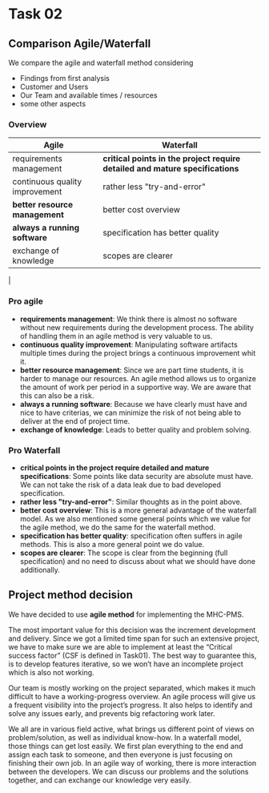 # Task 02

## Comparison Agile/Waterfall

We compare the agile and waterfall method considering

+ Findings from first analysis
+ Customer and Users
+ Our Team and available times / resources
+ some other aspects

### Overview

| Agile                                 | Waterfall                                                               |
|---------------------------------------|--------------------------------------------------------------------------|
| requirements management               | **critical points in the project require detailed and mature specifications**|
| continuous quality improvement        | rather less "try-and-error"                                              |
| **better resource management**        | better cost overview                                                     |
| **always a running software**         | specification has better quality                                         |
| exchange of knowledge                 | scopes are clearer                                                       |
|


### Pro agile

 + **requirements management**: We think there is almost no software without new requirements during the development process. The ability of handling them in an agile method is very valuable to us.
 + **continuous quality improvement**: Manipulating software artifacts multiple times during the project brings a continuous improvement whit it.
 + **better resource management**: Since we are part time students, it is harder to manage our resources. An agile method allows us to organize the amount of work per period in a supportive way. We are aware that this can also be a risk.
 + **always a running software**: Because we have clearly must have and nice to have criterias, we can minimize the risk of not being able to deliver at the end of project time.
 + **exchange of knowledge**: Leads to better quality and problem solving.

### Pro Waterfall

 + **critical points in the project require detailed and mature specifications**: Some points like data security are absolute must have. We can not take the risk of a data leak due to bad developed specification.
 + **rather less "try-and-error"**: Similar thoughts as in the point above.
 + **better cost overview**: This is a more general advantage of the waterfall model. As we also mentioned some general points which we value for the agile method, we do the same for the waterfall method.
 + **specification has better quality**: specification often suffers in agile methods. This is also a more general point we do value.
 + **scopes are clearer**: The scope is clear from the beginning (full specification) and no need to discuss about what we should have done additionally.


## Project method decision

We have decided to use **agile method** for implementing the MHC-PMS.

The most important value for this decision was the increment development and delivery.
Since we got a limited time span for such an extensive project, we have to make sure we are able to
implement at least the “Critical success factor” (CSF is defined in Task01). The best way to guarantee this,
is to develop features iterative, so we won’t have an incomplete project which is also not working.

Our team is mostly working on the project separated, which makes it much difficult to have a working-progress
overview. An agile process will give us a frequent visibility into the project’s progress. It also helps to identify
and solve any issues early, and prevents big refactoring work later.

We all are in various field active, what brings us different point of views on problem/solution, as well as individual
know-how. In a waterfall model, those things can get lost easily. We first plan everything to the end and assign each
task to someone, and then everyone is just focusing on finishing their own job. In an agile way of working, there is
more interaction between the developers. We can discuss our problems and the solutions together, and can exchange our
knowledge very easily.
